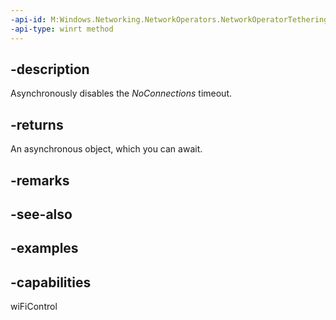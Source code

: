 ```yaml
---
-api-id: M:Windows.Networking.NetworkOperators.NetworkOperatorTetheringManager.DisableNoConnectionsTimeoutAsync
-api-type: winrt method
---
```


## -description
Asynchronously disables the *NoConnections* timeout.

## -returns
An asynchronous object, which you can await.

## -remarks

## -see-also

## -examples

## -capabilities
wiFiControl
